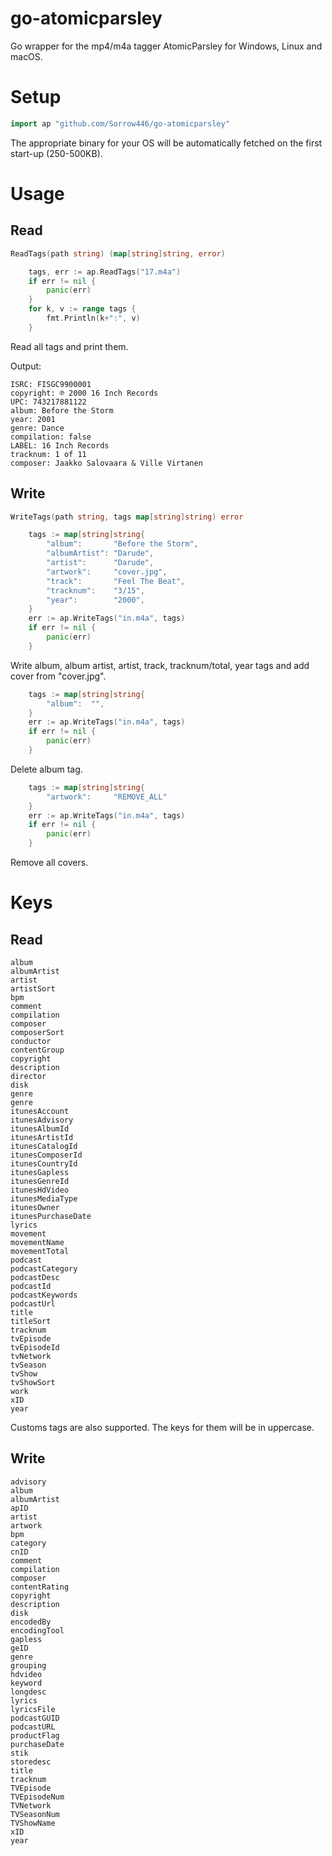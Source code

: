 # go-atomicparsley
Go wrapper for the mp4/m4a tagger AtomicParsley for Windows, Linux and macOS.

# Setup
```go
import ap "github.com/Sorrow446/go-atomicparsley"
```
The appropriate binary for your OS will be automatically fetched on the first start-up (250-500KB).

# Usage

## Read
```go
ReadTags(path string) (map[string]string, error)
```
```go
	tags, err := ap.ReadTags("17.m4a")
	if err != nil {
		panic(err)
	}
	for k, v := range tags {
		fmt.Println(k+":", v)
	}
```
Read all tags and print them.

Output:
```
ISRC: FISGC9900001
copyright: ℗ 2000 16 Inch Records
UPC: 743217881122
album: Before the Storm
year: 2001
genre: Dance
compilation: false
LABEL: 16 Inch Records
tracknum: 1 of 11
composer: Jaakko Salovaara & Ville Virtanen
```

## Write
```go
WriteTags(path string, tags map[string]string) error
```

```go
	tags := map[string]string{
		"album":       "Before the Storm",
		"albumArtist": "Darude",
		"artist":      "Darude",
		"artwork":     "cover.jpg",
		"track":       "Feel The Beat",
		"tracknum":    "3/15",
		"year":        "2000",
	}
	err := ap.WriteTags("in.m4a", tags)
	if err != nil {
		panic(err)
	}
```
Write album, album artist, artist, track, tracknum/total, year tags and add cover from "cover.jpg".

```go
	tags := map[string]string{
		"album":  "",
	}
	err := ap.WriteTags("in.m4a", tags)
	if err != nil {
		panic(err)
	}
```
Delete album tag.

```go
	tags := map[string]string{
		"artwork":     "REMOVE_ALL"
	}
	err := ap.WriteTags("in.m4a", tags)
	if err != nil {
		panic(err)
	}
```
Remove all covers.


# Keys
## Read
```
album
albumArtist
artist
artistSort
bpm
comment
compilation
composer
composerSort
conductor
contentGroup
copyright
description
director
disk
genre
genre
itunesAccount
itunesAdvisory
itunesAlbumId
itunesArtistId
itunesCatalogId
itunesComposerId
itunesCountryId
itunesGapless
itunesGenreId
itunesHdVideo
itunesMediaType
itunesOwner
itunesPurchaseDate
lyrics
movement
movementName
movementTotal
podcast
podcastCategory
podcastDesc
podcastId
podcastKeywords
podcastUrl
title
titleSort
tracknum
tvEpisode
tvEpisodeId
tvNetwork
tvSeason
tvShow
tvShowSort
work
xID
year
```
Customs tags are also supported. The keys for them will be in uppercase.

## Write
```
advisory
album
albumArtist
apID
artist
artwork
bpm
category
cnID
comment
compilation
composer
contentRating
copyright
description
disk
encodedBy
encodingTool
gapless
geID
genre
grouping
hdvideo
keyword
longdesc
lyrics
lyricsFile
podcastGUID
podcastURL
productFlag
purchaseDate
stik
storedesc
title
tracknum
TVEpisode
TVEpisodeNum
TVNetwork
TVSeasonNum
TVShowName
xID
year
```
